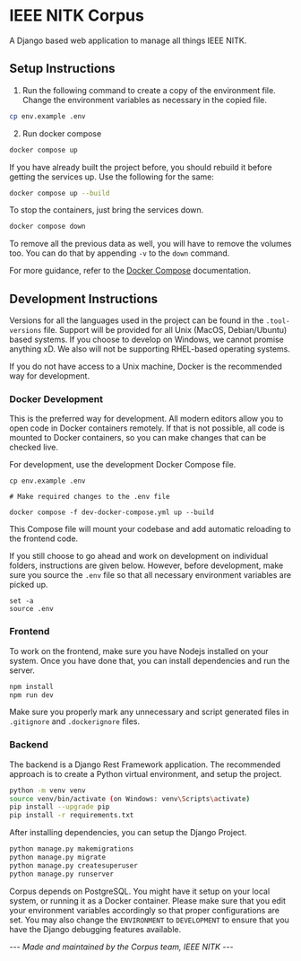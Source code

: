# IEEE NITK Corpus

A Django based web application to manage all things IEEE NITK.

## Setup Instructions

1. Run the following command to create a copy of the environment file. Change the environment variables as necessary in the copied file.

```sh
cp env.example .env
```

2. Run docker compose

```sh
docker compose up
```

If you have already built the project before, you should rebuild it before getting the services up. Use the following for the same:

```sh
docker compose up --build
```

To stop the containers, just bring the services down.

```sh
docker compose down
```

To remove all the previous data as well, you will have to remove the volumes too. You can do that by appending `-v` to the `down` command.

For more guidance, refer to the [Docker Compose](https://docs.docker.com/compose/) documentation.

## Development Instructions

Versions for all the languages used in the project can be found in the `.tool-versions` file. Support will be provided for all Unix (MacOS, Debian/Ubuntu) based systems. If you choose to develop on Windows, we cannot promise anything xD. We also will not be supporting RHEL-based operating systems.

If you do not have access to a Unix machine, Docker is the recommended way for development.

### Docker Development

This is the preferred way for development. All modern editors allow you to open code in Docker containers remotely. If that is not possible, all code is mounted to Docker containers, so you can make changes that can be checked live.

For development, use the development Docker Compose file.

```shell
cp env.example .env

# Make required changes to the .env file

docker compose -f dev-docker-compose.yml up --build
```

This Compose file will mount your codebase and add automatic reloading to the frontend code.

If you still choose to go ahead and work on development on individual folders, instructions are given below. However, before development, make sure you source the `.env` file so that all necessary environment variables are picked up.

```shell
set -a
source .env
```

### Frontend

To work on the frontend, make sure you have Nodejs installed on your system. Once you have done that, you can install dependencies and run the server.

```sh
npm install
npm run dev
```

Make sure you properly mark any unnecessary and script generated files in `.gitignore` and `.dockerignore` files.

### Backend

The backend is a Django Rest Framework application. The recommended approach is to create a Python virtual environment, and setup the project.

```sh
python -m venv venv
source venv/bin/activate (on Windows: venv\Scripts\activate)
pip install --upgrade pip
pip install -r requirements.txt
```

After installing dependencies, you can setup the Django Project.

```sh
python manage.py makemigrations
python manage.py migrate
python manage.py createsuperuser
python manage.py runserver
```

Corpus depends on PostgreSQL. You might have it setup on your local system, or running it as a Docker container. Please make sure that you edit your environment variables accordingly so that proper configurations are set. You may also change the `ENVIRONMENT` to `DEVELOPMENT` to ensure that you have the Django debugging features available.

_--- Made and maintained by the Corpus team, IEEE NITK ---_
